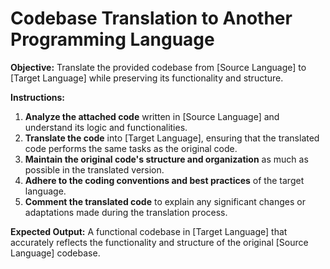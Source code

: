 # Codebase Translation to Another Programming Language

**Objective:**  Translate the provided codebase from [Source Language] to [Target Language] while preserving its functionality and structure.

**Instructions:**

1. **Analyze the attached code** written in [Source Language] and understand its logic and functionalities.
2. **Translate the code** into [Target Language], ensuring that the translated code performs the same tasks as the original code.
3. **Maintain the original code's structure and organization** as much as possible in the translated version.
4. **Adhere to the coding conventions and best practices** of the target language.
5. **Comment the translated code** to explain any significant changes or adaptations made during the translation process.

**Expected Output:** A functional codebase in [Target Language] that accurately reflects the functionality and structure of the original [Source Language] codebase.

